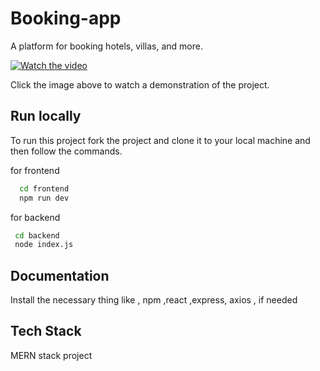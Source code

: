 

# Booking-app

 A platform for booking hotels, villas, and more.

[![Watch the video](https://img.youtube.com/vi/<VIDEO_ID>/0.jpg)](https://github.com/user-attachments/assets/aab52d80-12f1-4efe-bfe8-1dfc1c1649e7)

Click the image above to watch a demonstration of the project.

## Run locally

To run this project fork the project and clone it to your local machine and then follow the commands.


for frontend

```bash
  cd frontend
  npm run dev 
```
for backend

```bash
 cd backend 
 node index.js
 ```


## Documentation

Install the necessary thing like , npm ,react ,express, axios , if needed



## Tech Stack

  MERN stack project





